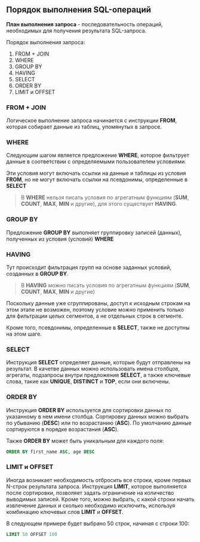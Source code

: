 ## Порядок выполнения SQL-операций

**План выполнения запроса** - последовательность операций, необходимых для получения результата SQL-запроса.

Порядок выполнения запроса: 

1. FROM + JOIN 
2. WHERE 
3. GROUP BY 
4. HAVING 
5. SELECT 
6. ORDER BY 
7. LIMIT и OFFSET 

### FROM + JOIN

Логическое выполнение запроса начинается с инструкции **FROM**, которая собирает данные из таблиц, упомянутых в запросе. 

### WHERE

Следующим шагом является предложение **WHERE**, которое фильтрует данные в соответствии с определяемыми пользователем условиями. 

Эти условия могут включать ссылки на данные и таблицы из условия **FROM**, но не могут включать ссылки на псевдонимы, 
определенные в **SELECT**

> В **WHERE** нельзя писать условия по агрегатным функциям (**SUM**, **COUNT**, **MAX**, **MIN** и другие), 
> для этого существует **HAVING**.

### GROUP BY 

Предложение **GROUP BY** выполняет группировку записей (данных), полученных из условия (условий) **WHERE**

### HAVING

Тут происходит фильтрация групп на основе заданных условий, созданных в **GROUP BY**. 

> В **HAVING** можно писать условия по агрегатным функциям (**SUM**, **COUNT**, **MAX**, **MIN** и другие)

Поскольку данные уже сгруппированы, доступ к исходным строкам на этом этапе не возможен, 
поэтому условие можно применить только для фильтрации целых сегментов, а не отдельных строк в сегменте. 

Кроме того, псевдонимы, определенные в **SELECT**, также не доступны на этом шаге.

### SELECT

Инструкция **SELECT** определяет данные, которые будут отправлены на результат. 
В качетве данных можно использовать имена столбцов, агрегаты, подзапросы внутри предложения **SELECT**, а также 
ключевые слова, такие как **UNIQUE**, **DISTINCT** и **TOP**, если они включены.

### ORDER BY

Инструкция **ORDER BY** используется для сортировки данных по указанному в нем имени столбца.
Сортировку данных можно выбрать по убыванию (**DESC**) или по возрастанию (**ASC**).
По умолчанию данные сортируются в порядке возрастания (**ASC**).

Также **ORDER BY** может быть уникальным для каждого поля:

```sql
ORDER BY first_name ASC, age DESC
```

### LIMIT и OFFSET 

Иногда возникает необходимость отбросить все строки, кроме первых N-строк результата запроса.
Инструкция **LIMIT**, которое выполняется после сортировки, позволяет задать ограничение на количество выводимых записей. 
Кроме того, можно выбрать, с какой строки начать извлечение данных и сколько необходимо исключить, используя комбинацию 
ключевых слов **LIMIT** и **OFFSET**.

В следующем примере будет выбрано 50 строк, начиная с строки 100: 

```sql
LIMIT 50 OFFSET 100
```